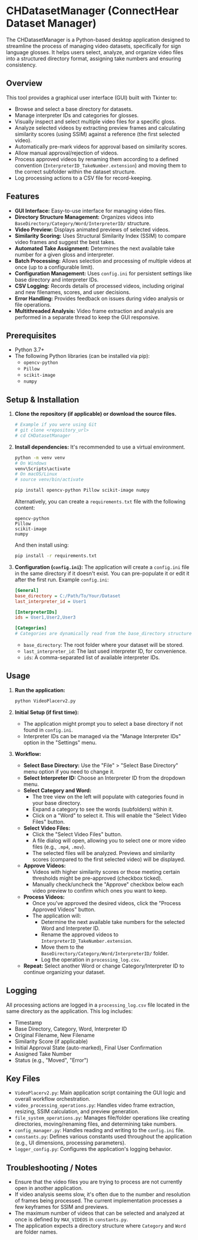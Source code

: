 # CHDatasetManager (ConnectHear Dataset Manager)

The CHDatasetManager is a Python-based desktop application designed to streamline the process of managing video datasets, specifically for sign language glosses. It helps users select, analyze, and organize video files into a structured directory format, assigning take numbers and ensuring consistency.

## Overview

This tool provides a graphical user interface (GUI) built with Tkinter to:
*   Browse and select a base directory for datasets.
*   Manage interpreter IDs and categories for glosses.
*   Visually inspect and select multiple video files for a specific gloss.
*   Analyze selected videos by extracting preview frames and calculating similarity scores (using SSIM) against a reference (the first selected video).
*   Automatically pre-mark videos for approval based on similarity scores.
*   Allow manual approval/rejection of videos.
*   Process approved videos by renaming them according to a defined convention (`InterpreterID_TakeNumber.extension`) and moving them to the correct subfolder within the dataset structure.
*   Log processing actions to a CSV file for record-keeping.

## Features

*   **GUI Interface:** Easy-to-use interface for managing video files.
*   **Directory Structure Management:** Organizes videos into `BaseDirectory/Category/Word/InterpreterID/` structure.
*   **Video Preview:** Displays animated previews of selected videos.
*   **Similarity Scoring:** Uses Structural Similarity Index (SSIM) to compare video frames and suggest the best takes.
*   **Automated Take Assignment:** Determines the next available take number for a given gloss and interpreter.
*   **Batch Processing:** Allows selection and processing of multiple videos at once (up to a configurable limit).
*   **Configuration Management:** Uses `config.ini` for persistent settings like base directory and interpreter IDs.
*   **CSV Logging:** Records details of processed videos, including original and new filenames, scores, and user decisions.
*   **Error Handling:** Provides feedback on issues during video analysis or file operations.
*   **Multithreaded Analysis:** Video frame extraction and analysis are performed in a separate thread to keep the GUI responsive.

## Prerequisites

*   Python 3.7+
*   The following Python libraries (can be installed via pip):
    *   `opencv-python`
    *   `Pillow`
    *   `scikit-image`
    *   `numpy`

## Setup & Installation

1.  **Clone the repository (if applicable) or download the source files.**
    ```bash
    # Example if you were using Git
    # git clone <repository_url>
    # cd CHDatasetManager
    ```

2.  **Install dependencies:**
    It's recommended to use a virtual environment.
    ```bash
    python -m venv venv
    # On Windows
    venv\Scripts\activate
    # On macOS/Linux
    # source venv/bin/activate

    pip install opencv-python Pillow scikit-image numpy
    ```
    Alternatively, you can create a `requirements.txt` file with the following content:
    ```
    opencv-python
    Pillow
    scikit-image
    numpy
    ```
    And then install using:
    ```bash
    pip install -r requirements.txt
    ```

3.  **Configuration (`config.ini`):**
    The application will create a `config.ini` file in the same directory if it doesn't exist. You can pre-populate it or edit it after the first run.
    Example `config.ini`:
    ```ini
    [General]
    base_directory = C:/Path/To/Your/Dataset
    last_interpreter_id = User1
    
    [InterpreterIDs]
    ids = User1,User2,User3
    
    [Categories]
    # Categories are dynamically read from the base_directory structure
    ```
    *   `base_directory`: The root folder where your dataset will be stored.
    *   `last_interpreter_id`: The last used interpreter ID, for convenience.
    *   `ids`: A comma-separated list of available interpreter IDs.

## Usage

1.  **Run the application:**
    ```bash
    python VideoPlacerv2.py
    ```

2.  **Initial Setup (if first time):**
    *   The application might prompt you to select a base directory if not found in `config.ini`.
    *   Interpreter IDs can be managed via the "Manage Interpreter IDs" option in the "Settings" menu.

3.  **Workflow:**
    *   **Select Base Directory:** Use the "File" > "Select Base Directory" menu option if you need to change it.
    *   **Select Interpreter ID:** Choose an Interpreter ID from the dropdown menu.
    *   **Select Category and Word:**
        *   The tree view on the left will populate with categories found in your base directory.
        *   Expand a category to see the words (subfolders) within it.
        *   Click on a "Word" to select it. This will enable the "Select Video Files" button.
    *   **Select Video Files:**
        *   Click the "Select Video Files" button.
        *   A file dialog will open, allowing you to select one or more video files (e.g., `.mp4`, `.mov`).
        *   The selected files will be analyzed. Previews and similarity scores (compared to the first selected video) will be displayed.
    *   **Approve Videos:**
        *   Videos with higher similarity scores or those meeting certain thresholds might be pre-approved (checkbox ticked).
        *   Manually check/uncheck the "Approve" checkbox below each video preview to confirm which ones you want to keep.
    *   **Process Videos:**
        *   Once you've approved the desired videos, click the "Process Approved Videos" button.
        *   The application will:
            *   Determine the next available take numbers for the selected Word and Interpreter ID.
            *   Rename the approved videos to `InterpreterID_TakeNumber.extension`.
            *   Move them to the `BaseDirectory/Category/Word/InterpreterID/` folder.
            *   Log the operation in `processing_log.csv`.
    *   **Repeat:** Select another Word or change Category/Interpreter ID to continue organizing your dataset.

## Logging

All processing actions are logged in a `processing_log.csv` file located in the same directory as the application. This log includes:
*   Timestamp
*   Base Directory, Category, Word, Interpreter ID
*   Original Filename, New Filename
*   Similarity Score (if applicable)
*   Initial Approval State (auto-marked), Final User Confirmation
*   Assigned Take Number
*   Status (e.g., "Moved", "Error")

## Key Files

*   `VideoPlacerv2.py`: Main application script containing the GUI logic and overall workflow orchestration.
*   `video_processing_operations.py`: Handles video frame extraction, resizing, SSIM calculation, and preview generation.
*   `file_system_operations.py`: Manages file/folder operations like creating directories, moving/renaming files, and determining take numbers.
*   `config_manager.py`: Handles reading and writing to the `config.ini` file.
*   `constants.py`: Defines various constants used throughout the application (e.g., UI dimensions, processing parameters).
*   `logger_config.py`: Configures the application's logging behavior.

## Troubleshooting / Notes

*   Ensure that the video files you are trying to process are not currently open in another application.
*   If video analysis seems slow, it's often due to the number and resolution of frames being processed. The current implementation processes a few keyframes for SSIM and previews.
*   The maximum number of videos that can be selected and analyzed at once is defined by `MAX_VIDEOS` in `constants.py`.
*   The application expects a directory structure where `Category` and `Word` are folder names.
